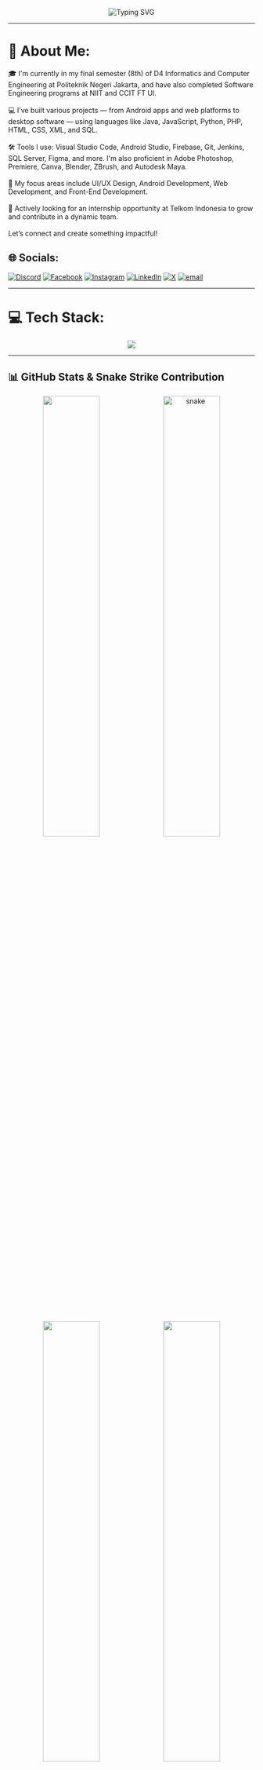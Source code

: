 <p align="center">
  <img src="https://readme-typing-svg.demolab.com?font=Fira+Code&duration=3000&pause=500&color=3DF7E9&center=true&vCenter=true&width=800&lines=Hi+there!+I'm+Muhamad+Adli+%F0%9F%91%8B;Final+Year+Informatics+Student+at+PNJ;Android+%7C+Web+%7C+Front-End+Developer;Let's+Build+Something+Impactful+Together!+%F0%9F%9A%80" alt="Typing SVG" />
</p>

---

# 💫 About Me:
🎓 I'm currently in my final semester (8th) of D4 Informatics and Computer Engineering at Politeknik Negeri Jakarta, and have also completed Software Engineering programs at NIIT and CCIT FT UI.<br><br>💻 I’ve built various projects — from Android apps and web platforms to desktop software — using languages like Java, JavaScript, Python, PHP, HTML, CSS, XML, and SQL.<br><br>🛠️ Tools I use: Visual Studio Code, Android Studio, Firebase, Git, Jenkins, SQL Server, Figma, and more. I'm also proficient in Adobe Photoshop, Premiere, Canva, Blender, ZBrush, and Autodesk Maya.<br><br>📱 My focus areas include UI/UX Design, Android Development, Web Development, and Front-End Development.<br><br>🚀 Actively looking for an internship opportunity at Telkom Indonesia to grow and contribute in a dynamic team.<br><br>Let’s connect and create something impactful!

## 🌐 Socials:
[![Discord](https://img.shields.io/badge/Discord-%237289DA.svg?logo=discord&logoColor=white)](https://discord.gg/adleeee#0459) 
[![Facebook](https://img.shields.io/badge/Facebook-%231877F2.svg?logo=Facebook&logoColor=white)](https://fb.com/muhamad%20adli) 
[![Instagram](https://img.shields.io/badge/Instagram-%23E4405F.svg?logo=Instagram&logoColor=white)](https://instagram.com/adlidarwis_/) 
[![LinkedIn](https://img.shields.io/badge/LinkedIn-%230077B5.svg?logo=linkedin&logoColor=white)](https://www.linkedin.com/in/muhamad-adli-1ba8b726b/) 
[![X](https://img.shields.io/badge/X-black.svg?logo=X&logoColor=white)](https://twitter.com/xsadrace) 
[![email](https://img.shields.io/badge/Email-D14836?logo=gmail&logoColor=white)](mailto:muhammadadli180603@gmail.com) 

---

# 💻 Tech Stack:
<p align="center">
  <img src="https://skillicons.dev/icons?i=java,js,python,php,html,css,kotlin,nodejs,git,github,gitlab,firebase,react,docker,mysql,figma,ps,pr,ae,xd,blender,zbrush,maya,linux,gcp,jenkins,phpstorm,vscode,androidstudio" />
</p>

---

## 📊 GitHub Stats & Snake Strike Contribution
<p align="center">
  <img src="https://github-readme-stats.vercel.app/api?username=adlidarwis&theme=gotham&hide_border=false&include_all_commits=true&count_private=true" width="48%"/>
  <img src="https://github.com/adlidarwis/adlidarwis/blob/output/github-contribution-grid-snake.svg" alt="snake" width="48%"/>
</p>

<p align="center">
  <img src="https://nirzak-streak-stats.vercel.app/?user=adlidarwis&theme=gotham&hide_border=false" width="48%"/>
  <img src="https://github-readme-stats.vercel.app/api/top-langs/?username=adlidarwis&theme=gotham&hide_border=false&include_all_commits=true&count_private=true&layout=compact" width="48%"/>
</p>

---

## 🏆 GitHub Trophies
<p align="center">
  <img src="https://github-profile-trophy.vercel.app/?username=adlidarwis&theme=radical&no-frame=false&no-bg=true&margin-w=4"/>
</p>

---

### ✍️ Random Dev Quote
<p align="center">
  <img src="https://quotes-github-readme.vercel.app/api?type=horizontal&theme=radical"/>
</p>

---

### 🔝 Top Contributed Repo
<p align="center">
  <img src="https://github-contributor-stats.vercel.app/api?username=adlidarwis&limit=5&theme=dark&combine_all_yearly_contributions=true" />
</p>

---

[![](https://visitcount.itsvg.in/api?id=adlidarwis&icon=0&color=0)](https://visitcount.itsvg.in)

---

<!-- 🐍 Snake Animation Setup -->
<!-- Add this to your GitHub Actions .github/workflows/snake.yml -->

```yaml
name: Generate Snake Animation

on:
  schedule:
    - cron: "0 0 * * *"
  workflow_dispatch:

jobs:
  generate:
    runs-on: ubuntu-latest
    steps:
      - name: Generate GitHub Contribution Snake
        uses: Platane/snk@v3
        with:
          github_user_name: ${{ github.repository_owner }}
          outputs: |
            dist/github-snake.svg
            dist/github-snake-dark.svg?palette=github-dark
            dist/ocean.gif?color_snake=orange&color_dots=#bfd6f6,#8dbdff,#64a1f4,#4b91f1,#3c7dd9

      - name: Push to GitHub
        uses: crazy-max/ghaction-github-pages@v3
        with:
          target_branch: output
          build_dir: dist
        env:
          GITHUB_TOKEN: ${{ secrets.GITHUB_TOKEN }}
